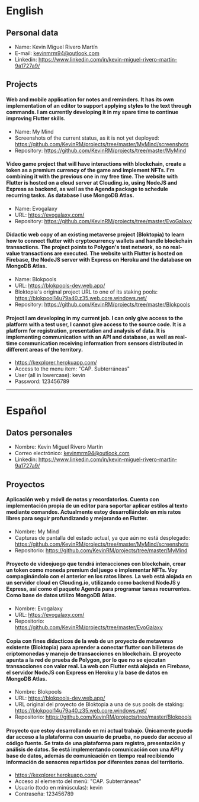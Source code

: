 # English
## Personal data
- Name: Kevin Miguel Rivero Martín
- E-mail: kevinmrm94@outlook.com
- Linkedin: https://www.linkedin.com/in/kevin-miguel-rivero-martin-9a1727a9/

## Projects
#### Web and mobile application for notes and reminders. It has its own implementation of an editor to support applying styles to the text through commands. I am currently developing it in my spare time to continue improving Flutter skills.
- Name: My Mind
- Screenshots of the current status, as it is not yet deployed: https://github.com/KevinRM/projects/tree/master/MyMind/screenshots
- Repository: https://github.com/KevinRM/projects/tree/master/MyMind

#### Video game project that will have interactions with blockchain, create a token as a premium currency of the game and implement NFTs. I'm combining it with the previous one in my free time. The website with Flutter is hosted on a cloud server at Clouding.io, using NodeJS and Express as backend, as well as the Agenda package to schedule recurring tasks. As database I use MongoDB Atlas.
- Name: Evogalaxy
- URL: https://evogalaxy.com/
- Repository: https://github.com/KevinRM/projects/tree/master/EvoGalaxy

#### Didactic web copy of an existing metaverse project (Bloktopia) to learn how to connect flutter with cryptocurrency wallets and handle blockchain transactions. The project points to Polygon's test network, so no real-value transactions are executed. The website with Flutter is hosted on Firebase, the NodeJS server with Express on Heroku and the database on MongoDB Atlas.
- Name: Blokpools
- URL: https://blokpools-dev.web.app/
- Bloktopia's original project URL to one of its staking pools: https://blokpool14u79a40.z35.web.core.windows.net/
- Repository: https://github.com/KevinRM/projects/tree/master/Blokpools

#### Project I am developing in my current job. I can only give access to the platform with a test user, I cannot give access to the source code. It is a platform for registration, presentation and analysis of data. It is implementing communication with an API and database, as well as real-time communication receiving information from sensors distributed in different areas of the territory.
- https://kexplorer.herokuapp.com/
- Access to the menu item: "CAP. Subterráneas"
- User (all in lowercase): kevin
- Password: 123456789

***

# Español
## Datos personales
- Nombre: Kevin Miguel Rivero Martín
- Correo electrónico: kevinmrm94@outlook.com
- Linkedin: https://www.linkedin.com/in/kevin-miguel-rivero-martin-9a1727a9/

## Proyectos
#### Aplicación web y móvil de notas y recordatorios. Cuenta con implementación propia de un editor para soportar aplicar estilos al texto mediante comandos. Actualmente estoy desarrollándolo en mis ratos libres para seguir profundizando y mejorando en Flutter.
- Nombre: My Mind
- Capturas de pantalla del estado actual, ya que aún no está desplegado: https://github.com/KevinRM/projects/tree/master/MyMind/screenshots
- Repositorio: https://github.com/KevinRM/projects/tree/master/MyMind

#### Proyecto de videojuego que tendrá interacciones con blockchain, crear un token como moneda premium del juego e implementar NFTs. Voy compaginándolo con el anterior en los ratos libres. La web está alojada en un servidor cloud en Clouding.io, utilizando como backend NodeJS y Express, así como el paquete Agenda para programar tareas recurrentes. Como base de datos utilizo MongoDB Atlas.
- Nombre: Evogalaxy
- URL: https://evogalaxy.com/
- Repositorio: https://github.com/KevinRM/projects/tree/master/EvoGalaxy

#### Copia con fines didacticos de la web de un proyecto de metaverso existente (Bloktopia) para aprender a conectar flutter con billeteras de criptomonedas y manejo de transacciones en blockchain. El proyecto apunta a la red de prueba de Polygon, por lo que no se ejecutan transacciones con valor real. La web con Flutter está alojada en Firebase, el servidor NodeJS con Express en Heroku y la base de datos en MongoDB Atlas.
- Nombre: Blokpools
- URL: https://blokpools-dev.web.app/
- URL original del proyecto de Bloktopia a una de sus pools de staking: https://blokpool14u79a40.z35.web.core.windows.net/
- Repositorio: https://github.com/KevinRM/projects/tree/master/Blokpools

#### Proyecto que estoy desarrollando en mi actual trabajo. Únicamente puedo dar acceso a la plataforma con usuario de prueba, no puedo dar acceso al código fuente. Se trata de una plataforma para registro, presentación y análisis de datos. Se está implementando comunicación con una API y base de datos, además de comunicación en tiempo real recibiendo información de sensores repartidos por diferentes zonas del territorio.
- https://kexplorer.herokuapp.com/
- Acceso al elemento del menú: "CAP. Subterráneas"
- Usuario (todo en minúsculas): kevin
- Contraseña: 123456789
